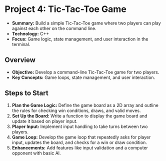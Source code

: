 # Project 4: Tic-Tac-Toe Game

- **Summary:** Build a simple Tic-Tac-Toe game where two players can play against each other on the command line.
- **Technology:** C++
- **Focus:** Game logic, state management, and user interaction in the terminal.

## Overview

- **Objective:** Develop a command-line Tic-Tac-Toe game for two players.
- **Key Concepts:** Game loops, state management, and user interaction.

## Steps to Start

1. **Plan the Game Logic:** Define the game board as a 2D array and outline the rules for checking win conditions, draws, and valid moves.
2. **Set Up the Board:** Write a function to display the game board and update it based on player input.
3. **Player Input:** Implement input handling to take turns between two players.
4. **Game Loop:** Develop the game loop that repeatedly asks for player input, updates the board, and checks for a win or draw condition.
5. **Enhancements:** Add features like input validation and a computer opponent with basic AI.